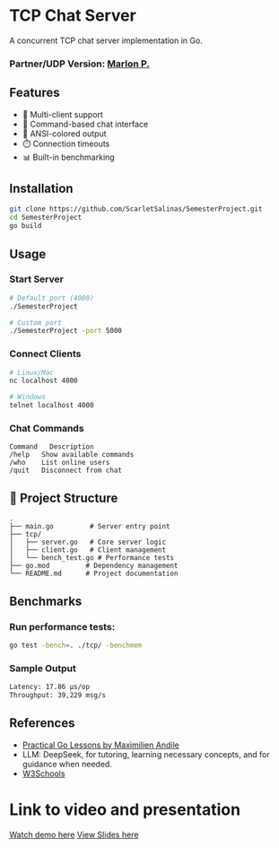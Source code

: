 # TCP Chat Server

A concurrent TCP chat server implementation in Go.
### Partner/UDP Version: [Marlon P.]() 

## Features

- 🚀 Multi-client support
- 💬 Command-based chat interface
- 🌈 ANSI-colored output
- ⏱️ Connection timeouts
- 📊 Built-in benchmarking

## Installation

```bash
git clone https://github.com/ScarletSalinas/SemesterProject.git
cd SemesterProject
go build
```

## Usage

### Start Server
```bash
# Default port (4000)
./SemesterProject

# Custom port
./SemesterProject -port 5000
```
### Connect Clients
```bash
# Linux/Mac
nc localhost 4000

# Windows
telnet localhost 4000
```
### Chat Commands
```text
Command	  Description
/help   Show available commands
/who    List online users
/quit   Disconnect from chat
```

## 📂 Project Structure

```text
.
├── main.go         # Server entry point
├── tcp/
│   ├── server.go   # Core server logic
│   ├── client.go   # Client management
│   └── bench_test.go # Performance tests
├── go.mod         # Dependency management
└── README.md      # Project documentation
```
## Benchmarks

### Run performance tests:

```bash
go test -bench=. ./tcp/ -benchmem
```

### Sample Output
```bash
Latency: 17.86 μs/op
Throughput: 39,229 msg/s
```

## References
- [Practical Go Lessons by Maximilien Andile](https://www.practical-go-lessons.com/)
- LLM: DeepSeek, for tutoring, learning necessary concepts, and for guidance when needed.
- [W3Schools](https://www.w3schools.com/go/go_switch.php)

# Link to video and presentation
[Watch demo here](https://www.youtube.com/watch?v=wSEWHL-QNBE) 
[View Slides here](https://docs.google.com/presentation/d/1Z5EwuB8ZRvuQEp95mF7FgSsF6ac3ZR0v/edit#slide=id.p1) 


